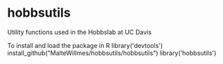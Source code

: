 # hobbsutils
Utility functions used in the Hobbslab at UC Davis

To install and load the package in R
library('devtools')
install_github("MalteWillmes/hobbsutils/hobbsutils")
library('hobbsutils')
